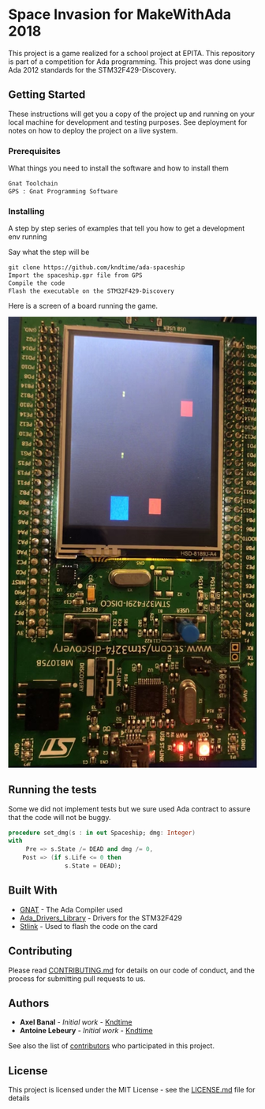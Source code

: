# Space Invasion for MakeWithAda 2018

This project is a game realized for a school project at EPITA.
This repository is part of a competition for Ada programming. This project was done using Ada 2012 standards for the STM32F429-Discovery.

## Getting Started

These instructions will get you a copy of the project up and running on your local machine for development and testing purposes. See deployment for notes on how to deploy the project on a live system.

### Prerequisites

What things you need to install the software and how to install them

```
Gnat Toolchain
GPS : Gnat Programming Software
```

### Installing

A step by step series of examples that tell you how to get a development env running

Say what the step will be

```
git clone https://github.com/kndtime/ada-spaceship
Import the spaceship.gpr file from GPS
Compile the code
Flash the executable on the STM32F429-Discovery
```
Here is a screen of a board running the game.

![Alt text](https://raw.githubusercontent.com/kndtime/ada-spaceship/master/board.jpg?raw=true "Title")


## Running the tests

Some we did not implement tests but we sure used Ada contract to assure that the code will not be buggy.


```ada
procedure set_dmg(s : in out Spaceship; dmg: Integer)
with
     Pre => s.State /= DEAD and dmg /= 0,
    Post => (if s.Life <= 0 then
                s.State = DEAD);
```

## Built With

* [GNAT](https://www.adacore.com/community) - The Ada Compiler used
* [Ada_Drivers_Library](https://github.com/AdaCore/Ada_Drivers_Library) - Drivers for the STM32F429
* [Stlink](https://github.com/texane/stlink) - Used to flash the code on the card

## Contributing

Please read [CONTRIBUTING.md](https://gist.github.com/PurpleBooth/b24679402957c63ec426) for details on our code of conduct, and the process for submitting pull requests to us.

## Authors

* **Axel Banal** - *Initial work* - [Kndtime](https://github.com/Kndtime)
* **Antoine Lebeury** - *Initial work* - [Kndtime](https://github.com/antoine-lebeury)


See also the list of [contributors](https://github.com/your/project/contributors) who participated in this project.

## License

This project is licensed under the MIT License - see the [LICENSE.md](LICENSE.md) file for details
